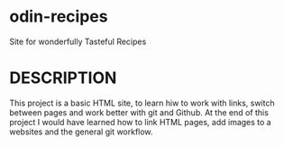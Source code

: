 # odin-recipes
Site for wonderfully Tasteful Recipes
# DESCRIPTION
This project is a basic HTML site, to learn hiw to work with links, switch between pages and work better with git and Github.
At the end of this project I would have learned how to link HTML pages, add images to a websites and the general git workflow.

